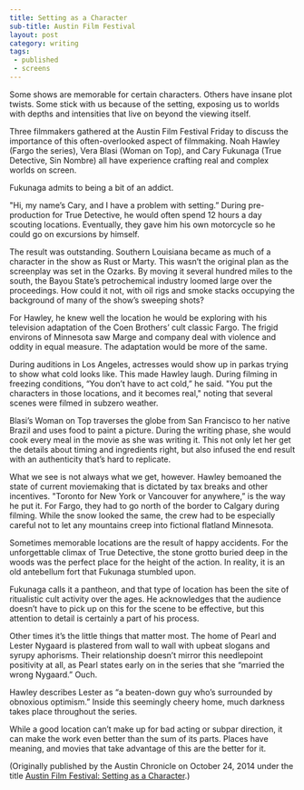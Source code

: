 ```yaml
---
title: Setting as a Character
sub-title: Austin Film Festival
layout: post
category: writing
tags:
 - published
 - screens
---
```


Some shows are memorable for certain characters. Others have insane plot twists. Some stick with us because of the setting, exposing us to worlds with depths and intensities that live on beyond the viewing itself.

Three filmmakers gathered at the Austin Film Festival Friday to discuss the importance of this often-overlooked aspect of filmmaking. Noah Hawley (Fargo the series), Vera Blasi (Woman on Top), and Cary Fukunaga (True Detective, Sin Nombre) all have experience crafting real and complex worlds on screen.

Fukunaga admits to being a bit of an addict.

"Hi, my name’s Cary, and I have a problem with setting.” During pre-production for True Detective, he would often spend 12 hours a day scouting locations. Eventually, they gave him his own motorcycle so he could go on excursions by himself.

The result was outstanding. Southern Louisiana became as much of a character in the show as Rust or Marty. This wasn’t the original plan as the screenplay was set in the Ozarks. By moving it several hundred miles to the south, the Bayou State’s petrochemical industry loomed large over the proceedings. How could it not, with oil rigs and smoke stacks occupying the background of many of the show’s sweeping shots?

For Hawley, he knew well the location he would be exploring with his television adaptation of the Coen Brothers’ cult classic Fargo. The frigid environs of Minnesota saw Marge and company deal with violence and oddity in equal measure. The adaptation would be more of the same.

During auditions in Los Angeles, actresses would show up in parkas trying to show what cold looks like. This made Hawley laugh. During filming in freezing conditions, “You don’t have to act cold,” he said. "You put the characters in those locations, and it becomes real," noting that several scenes were filmed in subzero weather.

Blasi’s Woman on Top traverses the globe from San Francisco to her native Brazil and uses food to paint a picture. During the writing phase, she would cook every meal in the movie as she was writing it. This not only let her get the details about timing and ingredients right, but also infused the end result with an authenticity that’s hard to replicate.

What we see is not always what we get, however. Hawley bemoaned the state of current moviemaking that is dictated by tax breaks and other incentives. "Toronto for New York or Vancouver for anywhere,” is the way he put it. For Fargo, they had to go north of the border to Calgary during filming. While the snow looked the same, the crew had to be especially careful not to let any mountains creep into fictional flatland Minnesota.

Sometimes memorable locations are the result of happy accidents. For the unforgettable climax of True Detective, the stone grotto buried deep in the woods was the perfect place for the height of the action. In reality, it is an old antebellum fort that Fukunaga stumbled upon.

Fukunaga calls it a pantheon, and that type of location has been the site of ritualistic cult activity over the ages. He acknowledges that the audience doesn’t have to pick up on this for the scene to be effective, but this attention to detail is certainly a part of his process.

Other times it’s the little things that matter most. The home of Pearl and Lester Nygaard is plastered from wall to wall with upbeat slogans and syrupy aphorisms. Their relationship doesn’t mirror this needlepoint positivity at all, as Pearl states early on in the series that she “married the wrong Nygaard.” Ouch.

Hawley describes Lester as “a beaten-down guy who’s surrounded by obnoxious optimism.” Inside this seemingly cheery home, much darkness takes place throughout the series.

While a good location can’t make up for bad acting or subpar direction, it can make the work even better than the sum of its parts. Places have meaning, and movies that take advantage of this are the better for it.

<!-- <a href="" target="blank">
  <img src="" alt="">
</a> -->

(Originally published by the Austin Chronicle on October 24, 2014 under the title [Austin Film Festival: Setting as a Character](http://www.austinchronicle.com/daily/screens/2014-10-25/austin-film-festival-setting-as-a-character/).)